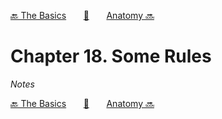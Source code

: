 [🔙 The Basics][previous-chapter]&nbsp;&nbsp;&nbsp;&nbsp;&nbsp;&nbsp;&nbsp;[🏡][readme]&nbsp;&nbsp;&nbsp;&nbsp;&nbsp;&nbsp;&nbsp;[Anatomy 🔜][upcoming-chapter]

# Chapter 18. Some Rules

_Notes_

[🔙 The Basics][previous-chapter]&nbsp;&nbsp;&nbsp;&nbsp;&nbsp;&nbsp;&nbsp;[🏡][readme]&nbsp;&nbsp;&nbsp;&nbsp;&nbsp;&nbsp;&nbsp;[Anatomy 🔜][upcoming-chapter]

[readme]: README.md
[previous-chapter]: ch017-the-basics.md
[upcoming-chapter]: ch019-anatomy.md